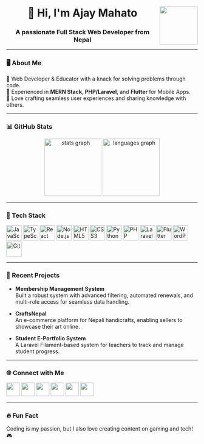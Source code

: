<div align="center">
  <img align="right" height="100" src="https://encrypted-tbn0.gstatic.com/images?q=tbn:ANd9GcSMsYMYCbZDCambI_oOrXFktNqTdQvEX6IWqA&s" />
  <h1>👋 Hi, I'm Ajay Mahato</h1>
  <h3>A passionate Full Stack Web Developer from Nepal</h3>
</div>

---

### 🖥️ About Me  
🔹 Web Developer & Educator with a knack for solving problems through code.  
🔹 Experienced in **MERN Stack**, **PHP/Laravel**, and **Flutter** for Mobile Apps.  
🔹 Love crafting seamless user experiences and sharing knowledge with others.  

---

### 📊 GitHub Stats  
<div align="center">
  <img src="https://github-readme-stats.vercel.app/api?username=ajaymahato431&hide_title=false&hide_rank=false&show_icons=true&include_all_commits=true&count_private=true&disable_animations=false&theme=dracula&locale=en&hide_border=false" height="150" alt="stats graph" />
  <img src="https://github-readme-stats.vercel.app/api/top-langs?username=ajaymahato431&locale=en&hide_title=false&layout=compact&card_width=320&langs_count=5&theme=dracula&hide_border=false" height="150" alt="languages graph" />
</div>

---

### 🚀 Tech Stack  
<div align="left">
  <img src="https://cdn.jsdelivr.net/gh/devicons/devicon/icons/javascript/javascript-original.svg" height="40" alt="JavaScript" />
  <img src="https://cdn.jsdelivr.net/gh/devicons/devicon/icons/typescript/typescript-original.svg" height="40" alt="TypeScript" />
  <img src="https://cdn.jsdelivr.net/gh/devicons/devicon/icons/react/react-original.svg" height="40" alt="React" />
  <img src="https://cdn.jsdelivr.net/gh/devicons/devicon/icons/nodejs/nodejs-original.svg" height="40" alt="Node.js" />
  <img src="https://cdn.jsdelivr.net/gh/devicons/devicon/icons/html5/html5-original.svg" height="40" alt="HTML5" />
  <img src="https://cdn.jsdelivr.net/gh/devicons/devicon/icons/css3/css3-original.svg" height="40" alt="CSS3" />
  <img src="https://cdn.jsdelivr.net/gh/devicons/devicon/icons/python/python-original.svg" height="40" alt="Python" />
  <img src="https://cdn.jsdelivr.net/gh/devicons/devicon/icons/php/php-original.svg" height="40" alt="PHP" />
  <img src="https://cdn.jsdelivr.net/gh/devicons/devicon/icons/laravel/laravel-original.svg" height="40" alt="Laravel" />
  <img src="https://cdn.jsdelivr.net/gh/devicons/devicon/icons/flutter/flutter-original.svg" height="40" alt="Flutter" />
  <img src="https://cdn.jsdelivr.net/gh/devicons/devicon/icons/wordpress/wordpress-original.svg" height="40" alt="WordPress" />
  <img src="https://cdn.jsdelivr.net/gh/devicons/devicon/icons/git/git-original.svg" height="40" alt="Git" />
</div>

---

### 📌 Recent Projects  
- **Membership Management System**  
  Built a robust system with advanced filtering, automated renewals, and multi-role access for seamless data handling.  

- **CraftsNepal**  
  An e-commerce platform for Nepali handicrafts, enabling sellers to showcase their art online.

- **Student E-Portfolio System**  
  A Laravel Filament-based system for teachers to track and manage student progress.

---

### 🌐 Connect with Me  
<div align="left">
  <a href="https://www.youtube.com/@djanilvlog"><img src="https://img.shields.io/static/v1?message=YouTube&logo=youtube&label=&color=FF0000&logoColor=white&labelColor=&style=for-the-badge" height="35" /></a>
  <a href="https://www.instagram.com/summerlove9988/"><img src="https://img.shields.io/static/v1?message=Instagram&logo=instagram&label=&color=E4405F&logoColor=white&labelColor=&style=for-the-badge" height="35" /></a>
  <a href="https://www.facebook.com/harekrishna431"><img src="https://img.shields.io/static/v1?message=Facebook&logo=facebook&label=&color=3b5998&logoColor=white&labelColor=&style=for-the-badge" height="35" /></a>
  <a href="https://twitter.com/ajaymahato9988"><img src="https://img.shields.io/static/v1?message=Twitter&logo=twitter&label=&color=1DA1F2&logoColor=white&labelColor=&style=for-the-badge" height="35" /></a>
  <a href="mailto:mahatoajay9988@gmail.com"><img src="https://img.shields.io/static/v1?message=Gmail&logo=gmail&label=&color=D14836&logoColor=white&labelColor=&style=for-the-badge" height="35" /></a>
  <a href="https://linkedin.com/in/ajaymahato9988?"><img src="https://img.shields.io/static/v1?message=LinkedIn&logo=linkedin&label=&color=0077B5&logoColor=white&labelColor=&style=for-the-badge" height="35" /></a>
</div>

---

### 🔥 Fun Fact  
Coding is my passion, but I also love creating content on gaming and tech! 🎮  
